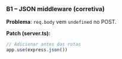 ### B1 – JSON middleware (corretiva)

**Problema**: `req.body` vem `undefined` no POST.

**Patch (server.ts):**
```ts
// Adicionar antes das rotas
app.use(express.json())
```